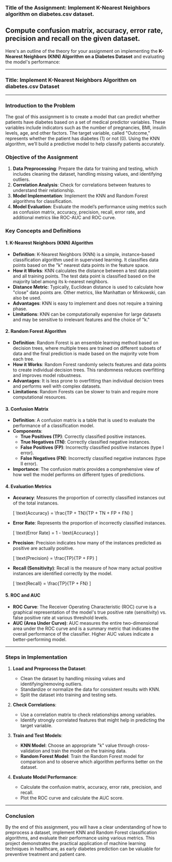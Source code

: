 ### Title of the Assignment: Implement K-Nearest Neighbors algorithm on diabetes.csv dataset. 
## Compute confusion matrix, accuracy, error rate, precision and recall on the given dataset. 

Here's an outline of the theory for your assignment on implementing the **K-Nearest Neighbors (KNN) Algorithm on a Diabetes Dataset** and evaluating the model's performance:

---

### **Title:** Implement K-Nearest Neighbors Algorithm on diabetes.csv Dataset

---

### **Introduction to the Problem**

The goal of this assignment is to create a model that can predict whether patients have diabetes based on a set of medical predictor variables. These variables include indicators such as the number of pregnancies, BMI, insulin levels, age, and other factors. The target variable, called "Outcome," represents whether the patient has diabetes (1) or not (0). Using the KNN algorithm, we’ll build a predictive model to help classify patients accurately.

### **Objective of the Assignment**

1. **Data Preprocessing**: Prepare the data for training and testing, which includes cleaning the dataset, handling missing values, and identifying outliers.
2. **Correlation Analysis**: Check for correlations between features to understand their relationship.
3. **Model Implementation**: Implement the KNN and Random Forest algorithms for classification.
4. **Model Evaluation**: Evaluate the model’s performance using metrics such as confusion matrix, accuracy, precision, recall, error rate, and additional metrics like ROC-AUC and ROC curve.

### **Key Concepts and Definitions**

#### **1. K-Nearest Neighbors (KNN) Algorithm**

- **Definition**: K-Nearest Neighbors (KNN) is a simple, instance-based classification algorithm used in supervised learning. It classifies data points based on the "k" nearest data points in the feature space.
- **How it Works**: KNN calculates the distance between a test data point and all training points. The test data point is classified based on the majority label among its k-nearest neighbors.
- **Distance Metric**: Typically, Euclidean distance is used to calculate how "close" data points are. Other metrics, like Manhattan or Minkowski, can also be used.
- **Advantages**: KNN is easy to implement and does not require a training phase.
- **Limitations**: KNN can be computationally expensive for large datasets and may be sensitive to irrelevant features and the choice of "k."

#### **2. Random Forest Algorithm**

- **Definition**: Random Forest is an ensemble learning method based on decision trees, where multiple trees are trained on different subsets of data and the final prediction is made based on the majority vote from each tree.
- **How it Works**: Random Forest randomly selects features and data points to create individual decision trees. This randomness reduces overfitting and improves model robustness.
- **Advantages**: It is less prone to overfitting than individual decision trees and performs well with complex datasets.
- **Limitations**: Random Forests can be slower to train and require more computational resources.

#### **3. Confusion Matrix**

- **Definition**: A confusion matrix is a table that is used to evaluate the performance of a classification model.
- **Components**:
  - **True Positives (TP)**: Correctly classified positive instances.
  - **True Negatives (TN)**: Correctly classified negative instances.
  - **False Positives (FP)**: Incorrectly classified positive instances (type I error).
  - **False Negatives (FN)**: Incorrectly classified negative instances (type II error).
- **Importance**: The confusion matrix provides a comprehensive view of how well the model performs on different types of predictions.

#### **4. Evaluation Metrics**

- **Accuracy**: Measures the proportion of correctly classified instances out of the total instances.
  
  \[ \text{Accuracy} = \frac{TP + TN}{TP + TN + FP + FN} \]

- **Error Rate**: Represents the proportion of incorrectly classified instances.
  
  \[ \text{Error Rate} = 1 - \text{Accuracy} \]

- **Precision**: Precision indicates how many of the instances predicted as positive are actually positive.
  
  \[ \text{Precision} = \frac{TP}{TP + FP} \]

- **Recall (Sensitivity)**: Recall is the measure of how many actual positive instances are identified correctly by the model.
  
  \[ \text{Recall} = \frac{TP}{TP + FN} \]

#### **5. ROC and AUC**

- **ROC Curve**: The Receiver Operating Characteristic (ROC) curve is a graphical representation of the model's true positive rate (sensitivity) vs. false positive rate at various threshold levels.
- **AUC (Area Under Curve)**: AUC measures the entire two-dimensional area under the ROC curve and is a summary metric that indicates the overall performance of the classifier. Higher AUC values indicate a better-performing model.

---

### **Steps in Implementation**

1. **Load and Preprocess the Dataset**:
   - Clean the dataset by handling missing values and identifying/removing outliers.
   - Standardize or normalize the data for consistent results with KNN.
   - Split the dataset into training and testing sets.

2. **Check Correlations**:
   - Use a correlation matrix to check relationships among variables.
   - Identify strongly correlated features that might help in predicting the target variable.

3. **Train and Test Models**:
   - **KNN Model**: Choose an appropriate "k" value through cross-validation and train the model on the training data.
   - **Random Forest Model**: Train the Random Forest model for comparison and to observe which algorithm performs better on the dataset.

4. **Evaluate Model Performance**:
   - Calculate the confusion matrix, accuracy, error rate, precision, and recall.
   - Plot the ROC curve and calculate the AUC score.

---

### **Conclusion**

By the end of this assignment, you will have a clear understanding of how to preprocess a dataset, implement KNN and Random Forest classification algorithms, and evaluate their performance using various metrics. This project demonstrates the practical application of machine learning techniques in healthcare, as early diabetes prediction can be valuable for preventive treatment and patient care.
